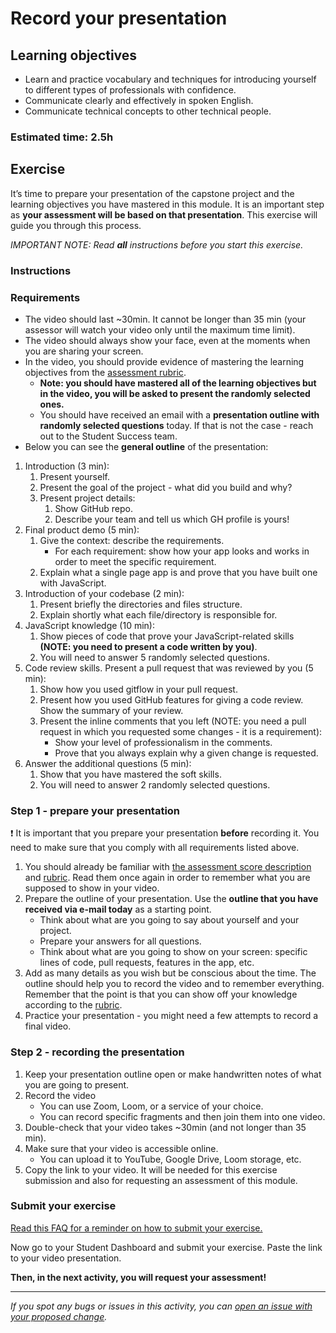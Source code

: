 

# Record your presentation

## Learning objectives

- Learn and practice vocabulary and techniques for introducing yourself to different types of professionals with confidence.
- Communicate clearly and effectively in spoken English.
- Communicate technical concepts to other technical people.

### Estimated time: 2.5h

## Exercise

It’s time to prepare your presentation of the capstone project and the learning objectives you have mastered in this module. It is an important step as **your assessment will be based on that presentation**. This exercise will guide you through this process.

*IMPORTANT NOTE: Read **all** instructions before you start this exercise.*

### Instructions

### Requirements

- The video should last ~30min. It cannot be longer than 35 min (your assessor will watch your video only until the maximum time limit).
- The video should always show your face, even at the moments when you are sharing your screen.
- In the video, you should provide evidence of mastering the learning objectives from the [assessment rubric](https://www.notion.so/230916623f554b4dbe43c688c0879010).
    - **Note: you should have mastered all of the learning objectives but in the video, you will be asked to present the randomly selected ones.**
    - You should have received an email with a **presentation outline with randomly selected questions** today. If that is not the case - reach out to the Student Success team.
- Below you can see the **general outline** of the presentation:


1. Introduction (3 min): 
    1. Present yourself.
    2. Present the goal of the project - what did you build and why?
    3. Present project details:
        1. Show GitHub repo.
        2. Describe your team and tell us which GH profile is yours!
2. Final product demo (5 min):
    1. Give the context: describe the requirements.
         - For each requirement: show how your app looks and works in order to meet the specific requirement.
    3. Explain what a single page app is and prove that you have built one with JavaScript.
3. Introduction of your codebase (2 min):
    1. Present briefly the directories and files structure.
    2. Explain shortly what each file/directory is responsible for.
4. JavaScript knowledge (10 min):
    1. Show pieces of code that prove your JavaScript-related skills **(NOTE: you need to present a code written by you)**.
    2. You will need to answer 5 randomly selected questions.
5. Code review skills. Present a pull request that was reviewed by you (5 min):
    1. Show how you used gitflow in your pull request.
    2. Present how you used GitHub features for giving a code review. Show the summary of your review.
    3. Present the inline comments that you left (NOTE: you need a pull request in which you requested some changes - it is a requirement):
        - Show your level of professionalism in the comments.
        - Prove that you always explain why a given change is requested.
6. Answer the additional questions (5 min):
    1. Show that you have mastered the soft skills.
    2. You will need to answer 2 randomly selected questions.



### Step 1 - prepare your presentation

❗️ It is important that you prepare your presentation **before** recording it. You need to make sure that you comply with all requirements listed above.

1. You should already be familiar with [the assessment score description](https://github.com/microverseinc/curriculum-javascript/blob/main/group-capstone/articles/assessment_score.md) and [rubric](https://www.notion.so/230916623f554b4dbe43c688c0879010). Read them once again in order to remember what you are supposed to show in your video.
2. Prepare the outline of your presentation. Use the **outline that you have received via e-mail today** as a starting point. 
    - Think about what are you going to say about yourself and your project.
    - Prepare your answers for all questions.
    - Think about what are you going to show on your screen: specific lines of code, pull requests, features in the app, etc.
3. Add as many details as you wish but be conscious about the time. The outline should help you to record the video and to remember everything. Remember that the point is that you can show off your knowledge according to the [rubric](https://www.notion.so/230916623f554b4dbe43c688c0879010).
4. Practice your presentation - you might need a few attempts to record a final video.

### Step 2 - recording the presentation

1. Keep your presentation outline open or make handwritten notes of what you are going to present.
2. Record the video
    - You can use Zoom, Loom, or a service of your choice.
    - You can record specific fragments and then join them into one video.
3. Double-check that your video takes ~30min (and not longer than 35 min).
4. Make sure that your video is accessible online.
    - You can upload it to YouTube, Google Drive, Loom storage, etc.
5. Copy the link to your video. It will be needed for this exercise submission and also for requesting an assessment of this module.

### Submit your exercise

[Read this FAQ for a reminder on how to submit your exercise.](https://microverse.zendesk.com/hc/en-us/articles/360061344234)

Now go to your Student Dashboard and submit your exercise. Paste the link to your video presentation.

**Then, in the next activity, you will request your assessment!**

---

*If you spot any bugs or issues in this activity, you can [open an issue with your proposed change](https://github.com/microverseinc/curriculum-transversal-skills/blob/main/git-github/articles/open_issue.md).*

